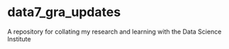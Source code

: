 # data7_gra_updates
A repository for collating my research and learning with the Data Science Institute
